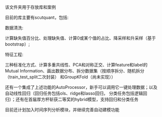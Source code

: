 该文件夹用于存放库和案例  


目前的库主要有scutquant，包括:  

数据清洗:  

  计算缺失值百分比、处理缺失值、计算0或某个值的占比、降采样和升采样（基于bootstrap）;  
  
特征工程:  

  三种标准化方式、计算多重共线性、PCA和对称正交、计算feature和label的Mutual Information、画出数据分布、拆分数据集（按顺序拆分、随机拆分（train_test_split二次封装）
  和GroupKFold（尚未实现））
  
  
还有一个集成了上述功能的AutoProcessor，新手可以调用它一键处理数据；以及自动线性回归（回归任务包括ols、ridge和lasso回归， 分类任务包括逻辑回归）；还有在首届厚方杯斩获二等奖的hybrid模型，支持回归和分类任务


目前还计划加入时间序列分析模块，并继续完善自动建模功能
